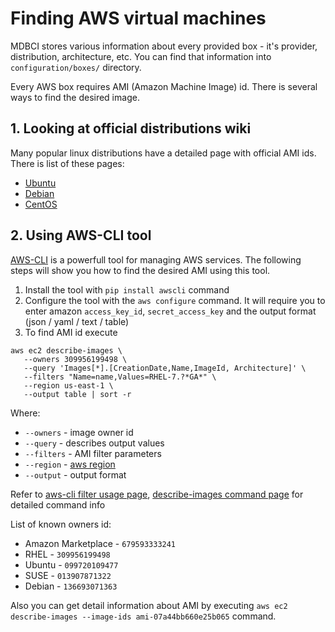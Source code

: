 # Finding AWS virtual machines
MDBCI stores various information about every provided box - it's provider, distribution, architecture, etc.
You can find that information into `configuration/boxes/` directory.

Every AWS box requires AMI (Amazon Machine Image) id. There is several ways to find the desired image.

## 1. Looking at official distributions wiki
Many popular linux distributions have a detailed page with official AMI ids. There is list of these pages:
- [Ubuntu](https://cloud-images.ubuntu.com/locator/ec2/)
- [Debian](https://wiki.debian.org/Cloud/AmazonEC2Image)
- [CentOS](https://wiki.centos.org/Cloud/AWS)

## 2. Using AWS-CLI tool
[AWS-CLI](https://aws.amazon.com/cli/) is a powerfull tool for managing AWS services.
The following steps will show you how to find the desired AMI using this tool.
1. Install the tool with `pip install awscli` command
2. Configure the tool with the `aws configure` command. It will require you to enter amazon `access_key_id`,
`secret_access_key` and the output format (json / yaml / text / table)
3. To find AMI id execute
```shell
aws ec2 describe-images \
   --owners 309956199498 \
   --query 'Images[*].[CreationDate,Name,ImageId, Architecture]' \
   --filters "Name=name,Values=RHEL-7.?*GA*" \
   --region us-east-1 \
   --output table | sort -r
```
Where:
- `--owners` - image owner id
- `--query` - describes output values
- `--filters` - AMI filter parameters
- `--region` - [aws region](https://docs.aws.amazon.com/AmazonRDS/latest/UserGuide/Concepts.RegionsAndAvailabilityZones.html)
- `--output` - output format

Refer to [aws-cli filter usage page](https://docs.aws.amazon.com/cli/latest/userguide/+cli-usage-filter.html),
[describe-images command page](https://awscli.amazonaws.com/v2/documentation/api/latest/reference/ec2/describe-images.html)
for detailed command info

List of known owners id:
- Amazon Marketplace - `679593333241`
- RHEL - `309956199498`
- Ubuntu - `099720109477`
- SUSE - `013907871322`
- Debian - `136693071363`

Also you can get detail information about AMI by executing `aws ec2 describe-images --image-ids ami-07a44bb660e25b065` command.
